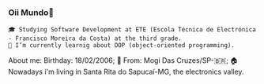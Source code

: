 ### Oii Mundo👋


    🎓 Studying Software Development at ETE (Escola Técnica de Electrónica - Francisco Moreira da Costa) at the third grade.
    🔭 I’m currently learnig about OOP (object-oriented programming).

About me:
Birthday: 18/02/2006;
📍 From: Mogi Das Cruzes/SP-🇧🇷;
🏠 Nowadays i'm living in Santa Rita do Sapucaí-MG, the electronics valley. 
